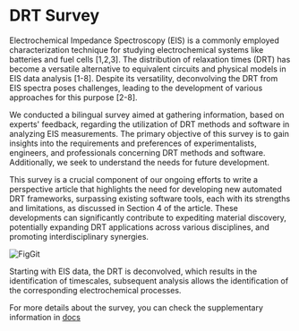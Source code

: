 # DRT Survey

Electrochemical Impedance Spectroscopy (EIS) is a commonly employed characterization technique for studying electrochemical systems like batteries and fuel cells [1,2,3]. The distribution of relaxation times (DRT) has become a versatile alternative to equivalent circuits and physical models in EIS data analysis [1-8]. Despite its versatility, deconvolving the DRT from EIS spectra poses challenges, leading to the development of various approaches for this purpose [2-8]. 

We conducted a bilingual survey aimed at gathering information, based on experts' feedback, regarding the utilization of DRT methods and software in analyzing EIS measurements. The primary objective of this 
survey is to gain insights into the requirements and preferences of experimentalists, engineers, and professionals concerning DRT methods and software. Additionally, we seek to understand the needs for future development. 

This survey is a crucial component of our ongoing efforts to write a perspective article that highlights the need for developing new automated DRT frameworks, surpassing existing software tools, each with its strengths and limitations, as discussed in Section 4 of the article. These developments can significantly contribute to expediting material discovery, potentially expanding DRT applications across various disciplines, and promoting interdisciplinary synergies.

![FigGit](https://github.com/ciuccislab/DRT-Survey/assets/57649983/b6ba2595-80a3-40a9-b9ad-fa481cc0e896)

Starting with EIS data, the DRT is deconvolved, which results in the identification of timescales, subsequent analysis allows the identification of the corresponding electrochemical processes.

For more details about the survey, you can check the supplementary information in [docs](docs)
